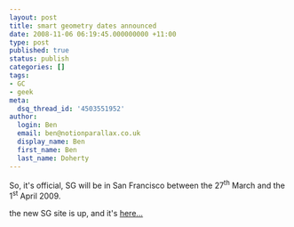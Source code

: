 ```yaml
---
layout: post
title: smart geometry dates announced
date: 2008-11-06 06:19:45.000000000 +11:00
type: post
published: true
status: publish
categories: []
tags:
- GC
- geek
meta:
  dsq_thread_id: '4503551952'
author:
  login: Ben
  email: ben@notionparallax.co.uk
  display_name: Ben
  first_name: Ben
  last_name: Doherty
---
```

<p>So, it's official, SG will be in San Francisco between the 27<sup>th</sup> March and the 1<sup>st</sup> April 2009.</p>
<p>the new SG site is up, and it's <a href="http://www.smartgeometry.org/node/56" target="_blank">here... </a></p>
